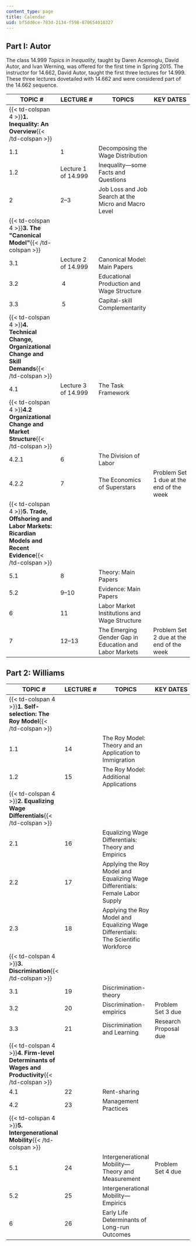 ```yaml
---
content_type: page
title: Calendar
uid: bf5dd0ce-783d-2134-f598-870654010327
---
```


Part I: Autor
-------------

The class 14.999 _Topics in Inequality,_ taught by Daren Acemoglu, David Autor, and Ivan Werning, was offered for the first time in Spring 2015. The instructor for 14.662, David Autor, taught the first three lectures for 14.999. These three lectures dovetailed with 14.662 and were considered part of the 14.662 sequence.

| TOPIC # | LECTURE # | TOPICS | KEY DATES |
| --- | --- | --- | --- |
| {{< td-colspan 4 >}}**1\. Inequality: An Overview**{{< /td-colspan >}} ||||
| 1.1 | 1 | Decomposing the Wage Distribution | &nbsp; |
| 1.2 | Lecture 1 of 14.999  | Inequality—some Facts and Questions | &nbsp; |
| 2 | 2–3 | Job Loss and Job Search at the Micro and Macro Level | &nbsp; |
| {{< td-colspan 4 >}}**3\. The "Canonical Model"**{{< /td-colspan >}} ||||
| 3.1 | Lecture 2 of 14.999  | Canonical Model: Main Papers | &nbsp; |
| 3.2 |  4 | Educational Production and Wage Structure | &nbsp; |
| 3.3 |  5 | Capital-skill Complementarity | &nbsp; |
| {{< td-colspan 4 >}}**4\. Technical Change, Organizational Change and Skill Demands**{{< /td-colspan >}} ||||
| 4.1 | Lecture 3 of 14.999 | The Task Framework | &nbsp; |
| {{< td-colspan 4 >}}**4.2 Organizational Change and Market Structure**{{< /td-colspan >}} ||||
| 4.2.1 | 6 | The Division of Labor | &nbsp; |
| 4.2.2 | 7 | The Economics of Superstars | Problem Set 1 due at the end of the week |
| {{< td-colspan 4 >}}**5\. Trade, Offshoring and Labor Markets: Ricardian Models and Recent Evidence**{{< /td-colspan >}} ||||
| 5.1 | 8 | Theory: Main Papers | &nbsp; |
| 5.2 | 9–10 | Evidence: Main Papers | &nbsp; |
| 6 | 11 | Labor Market Institutions and Wage Structure | &nbsp; |
| 7 | 12–13 | The Emerging Gender Gap in Education and Labor Markets | Problem Set 2 due at the end of the week 

Part 2: Williams
----------------

| TOPIC # | LECTURE # | TOPICS | KEY DATES |
| --- | --- | --- | --- |
| {{< td-colspan 4 >}}**1\. Self-selection: The Roy Model**{{< /td-colspan >}} ||||
| 1.1 | 14 | The Roy Model: Theory and an Application to Immigration | &nbsp; |
| 1.2 | 15 | The Roy Model: Additional Applications | &nbsp; |
| {{< td-colspan 4 >}}**2\. Equalizing Wage Differentials**{{< /td-colspan >}} ||||
| 2.1 | 16 | Equalizing Wage Differentials: Theory and Empirics | &nbsp; |
| 2.2 | 17 | Applying the Roy Model and Equalizing Wage Differentials: Female Labor Supply | &nbsp; |
| 2.3 | 18 | Applying the Roy Model and Equalizing Wage Differentials: The Scientific Workforce | &nbsp; |
| {{< td-colspan 4 >}}**3\. Discrimination**{{< /td-colspan >}} ||||
| 3.1 | 19 | Discrimination-theory | &nbsp; |
| 3.2 | 20 | Discrimination-empirics | Problem Set 3 due |
| 3.3 | 21 | Discrimination and Learning | Research Proposal due |
| {{< td-colspan 4 >}}**4\. Firm-level Determinants of Wages and Productivity**{{< /td-colspan >}} ||||
| 4.1 | 22 | Rent-sharing | &nbsp; |
| 4.2 | 23 | Management Practices | &nbsp; |
| {{< td-colspan 4 >}}**5\. Intergenerational Mobility**{{< /td-colspan >}} ||||
| 5.1 | 24 | Intergenerational Mobility—Theory and Measurement | Problem Set 4 due |
| 5.2 | 25 | Intergenerational Mobility—Empirics | &nbsp; |
| 6 | 26 | Early Life Determinants of Long-run Outcomes |